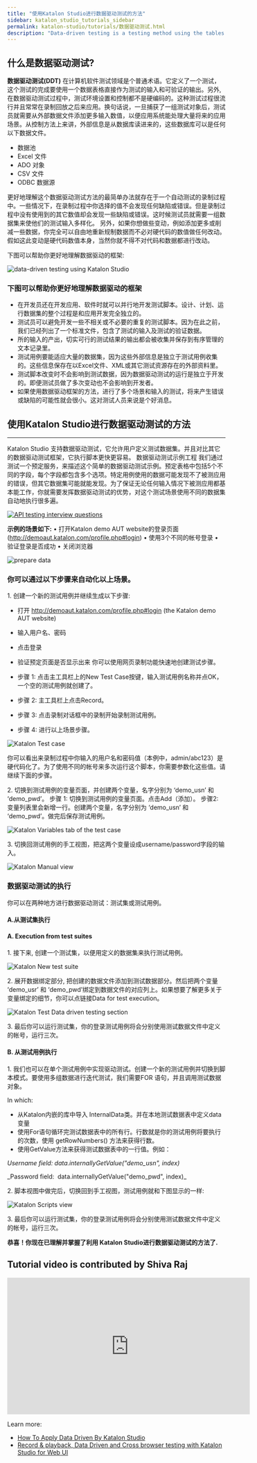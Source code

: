 ```yaml
---
title: "使用Katalon Studio进行数据驱动测试的方法"
sidebar: katalon_studio_tutorials_sidebar
permalink: katalon-studio/tutorials/数据驱动测试.html
description: "Data-driven testing is a testing method using the tables of test data. This article will show you how to apply data-driven testing using Katalon Studio."
---
```


## 什么是数据驱动测试?

**数据驱动测试(DDT)** 在计算机软件测试领域是个普通术语。它定义了一个测试，这个测试的完成要使用一个数据表格直接作为测试的输入和可验证的输出。另外,在数据驱动测试过程中，测试环境设置和控制都不是硬编码的。这种测试过程很流行并且常常在录制回放之后来应用。换句话说，一旦捕获了一组测试对象后，测试员就需要从外部数据文件添加更多输入数值，以便应用系统能处理大量将来的应用场景。从控制方法上来讲，外部信息是从数据库读进来的，这些数据库可以是任何以下数据文件。

*	数据池
*	Excel 文件
*	ADO 对象
*	CSV 文件
*	ODBC 数据源

更好地理解这个数据驱动测试方法的最简单办法就存在于一个自动测试的录制过程中。一些情况下，在录制过程中你选择的值不会发现任何缺陷或错误。但是录制过程中没有使用到的其它数值却会发现一些缺陷或错误。这时候测试员就需要一组数据集来使他们的测试输入多样化。
另外，如果你想做些变动，例如添加更多或削减一些数据，你完全可以自由地重新规制数据而不必对硬代码的数值做任何改动。假如这此变动是硬代码数值本身，当然你就不得不对代码和数据都进行改动。

下图可以帮助你更好地理解数据驱动的框架:

![data-driven testing using Katalon Studio](../../images/katalon-studio/tutorials/data_driven_testing/data_driven_testing.jpg)

### 下图可以帮助你更好地理解数据驱动的框架

*	在开发员还在开发应用、软件时就可以并行地开发测试脚本。设计、计划、运行数据集的整个过程是和应用开发完全独立的。
*	测试员可以避免开发一些不相关或不必要的重复的测试脚本。因为在此之前，我们已经列出了一个标准文件，包含了测试的输入及测试的验证数据。
*	所的输入的产出，切实可行的测试结果的输出都会被收集并保存到有序管理的文本记录里。
*	测试用例要能适应大量的数据集，因为这些外部信息是独立于测试用例收集的。这些信息保存在以Excel文件、XML或其它测试资源存在的外部资料里。
*	测试脚本改变时不会影响到测试数据，因为数据驱动测试的运行是独立于开发的。即便测试员做了多次变动也不会影响到开发者。
*	如果使用数据驱动框架的方法，进行了多个场景和输入的测试，将来产生错误或缺陷的可能性就会很小。这对测试人员来说是个好消息。


## 使用Katalon Studio进行数据驱动测试的方法
------------------------------------------------

Katalon Studio 支持数据驱动测试，它允许用户定义测试数据集。并且对比其它的数据驱动测试框架，它执行脚本更快更容易。
数据驱动测试示例工程
我们通过测试一个预定服务，来描述这个简单的数据驱动测试示例。预定表格中包括5个不同的字段，每个字段都包含多个选项。特定用例使用的数据可能发现不了被测应用的错误，但其它数据集可能就能发现。为了保证无论任何输入情况下被测应用都基本能工作，你就需要发挥数据驱动测试的优势，对这个测试场景使用不同的数据集自动地执行很多遍。

[![API testing interview questions](../../images/katalon-studio/tutorials/data_driven_testing/Untitled-1.png)](https://www.katalon.com/download)

**示例的场景如下:**
•	打开Katalon demo AUT website的登录页面 (http://demoaut.katalon.com/profile.php#login)
•	使用3个不同的帐号登录
•	验证登录是否成功
•	关闭浏览器

![prepare data](../../images/katalon-studio/tutorials/data_driven_testing/Picture1-300x132.png)

### 你可以通过以下步骤来自动化以上场景。

1\. 创建一个新的测试用例并继续生成以下步骤:

* 	打开 http://demoaut.katalon.com/profile.php#login (the Katalon demo AUT website)
*	输入用户名、密码
*	点击登录
*	验证预定页面是否显示出来
你可以使用网页录制功能快速地创建测试步骤。

* 步骤 1: 点击主工具栏上的New Test Case按键，输入测试用例名称并点OK， 一个空的测试用例就创建了。
* 步骤 2: 主工具栏上点击Record。
* 步骤 3: 点击录制对话框中的录制开始录制测试用例。
* 步骤 4:  进行以上场景步骤。

![Katalon Test case](../../images/katalon-studio/tutorials/data_driven_testing/2.-Katalon-test-case.png)

你可以看出来录制过程中你输入的用户名和密码值（本例中，admin/abc123）是硬代码化了。为了使用不同的帐号来多次运行这个脚本，你需要参数化这些值。请继续下面的步骤。


2\. 切换到测试用例的变量页面，并创建两个变量，名字分别为 ‘demo_usn’ 和 ‘demo_pwd’。
步骤 1: 切换到测试用例的变量页面。点击Add（添加）。
步骤2: 变量列表里会新增一行。创建两个变量，名字分别为 ‘demo_usn’ 和 ‘demo_pwd’。做完后保存测试用例。

![Katalon Variables tab of the test case](../../images/katalon-studio/tutorials/data_driven_testing/3.-Katalon-Variables.png)

3\. 切换回测试用例的手工视图，把这两个变量设成username/password字段的输入。

![Katalon Manual view](../../images/katalon-studio/tutorials/data_driven_testing/4.-Katalon-manual-view.png)


### 数据驱动测试的执行

你可以在两种地方进行数据驱动测试：测试集或测试用例。
#### A.从测试集执行

#### A. Execution from test suites

1\. 接下来, 创建一个测试集，以便用定义的数据集来执行测试用例。

![Katalon New test suite](../../images/katalon-studio/tutorials/data_driven_testing/6.-Katalon-Data-driven.png)

2\. 展开数据绑定部分, 把创建的数据文件添加到测试数据部分。然后把两个变量 ‘demo_usr’ 和 ‘demo_pwd’绑定到数据文件的对应列上。如果想要了解更多关于变量绑定的细节，你可以点链接Data for test execution。

![Katalon Test Data driven testing section](../../images/katalon-studio/tutorials/data_driven_testing/7.-Katalon-test-data.png)

3\. 最后你可以运行测试集，你的登录测试用例将会分别使用测试数据文件中定义的帐号，运行三次。

#### B. 从测试用例执行
1. 我们也可以在单个测试用例中实现驱动测试。创建一个新的测试用例并切换到脚本模式。要使用多组数据进行迭代测试，我们需要FOR 语句，并且调用测试数据对象。

In which:

* 从Katalon内嵌的库中导入 InternalData类。并在本地测试数据表中定义data 变量
* 使用For语句循环完测试数据表中的所有行。行数就是你的测试用例将要执行的次数，使用 getRowNumbers() 方法来获得行数。
* 使用GetValue方法来获得测试数据表中的一行值。例如：

_Username field: data.internallyGetValue("demo_usn", index)_

_Password field:  data.internallyGetValue("demo_pwd", index)\_

2\. 脚本视图中做完后，切换回到手工视图，测试用例就和下图显示的一样:

![Katalon Scripts view](../../images/katalon-studio/tutorials/data_driven_testing/8.-Katalon-Script-view.png)

3\. 最后你可以运行测试集，你的登录测试用例将会分别使用测试数据文件中定义的帐号，运行三次。

**恭喜！你现在已理解并掌握了利用 Katalon Studio进行数据驱动测试的方法了.**

Tutorial video is contributed by Shiva Raj
------------------------------------------

<iframe width="560" height="315" src="https://www.youtube.com/embed/O95RSICQjus" frameborder="0" allowfullscreen="allowfullscreen">&nbsp;</iframe>

Learn more:

*   [How To Apply Data Driven By Katalon Studio](https://www.katalon.com/videos/apply-data-driven-katalon-studio/)
*   [Record & playback, Data Driven and Cross browser testing with Katalon Studio for Web UI](https://www.katalon.com/videos/record-playback-data-driven-cross-browser-testing-katalon-studio-web-ui/)
